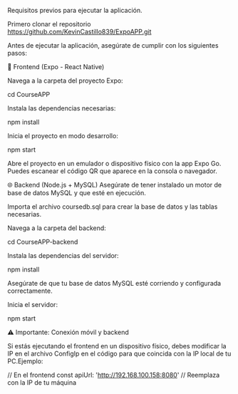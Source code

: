 Requisitos previos para ejecutar la aplicación.

Primero clonar el repositorio https://github.com/KevinCastillo839/ExpoAPP.git

Antes de ejecutar la aplicación, asegúrate de cumplir con los siguientes pasos:

📱 Frontend (Expo - React Native)

Navega a la carpeta del proyecto Expo:

cd CourseAPP

Instala las dependencias necesarias:

npm install

Inicia el proyecto en modo desarrollo:

npm start

Abre el proyecto en un emulador o dispositivo físico con la app Expo Go. Puedes escanear el código QR que aparece en la consola o navegador.

🌐 Backend (Node.js + MySQL)
Asegúrate de tener instalado un motor de base de datos MySQL y que esté en ejecución.

Importa el archivo coursedb.sql para crear la base de datos y las tablas necesarias.

Navega a la carpeta del backend:

cd CourseAPP-backend

Instala las dependencias del servidor:

npm install

Asegúrate de que tu base de datos MySQL esté corriendo y configurada correctamente.

Inicia el servidor:

npm start

⚠️ Importante: Conexión móvil y backend

Si estás ejecutando el frontend en un dispositivo físico, debes modificar la IP en el archivo ConfigIp en el código para que coincida con la IP local de tu PC.Ejemplo:

// En el frontend
const  apiUrl: 'http://192.168.100.158:8080' // Reemplaza con la IP de tu máquina

